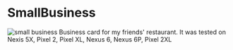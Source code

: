 # SmallBusiness
![small business](https://user-images.githubusercontent.com/29640816/39412054-67316b02-4bd3-11e8-95d3-b419eeb7594f.gif)
Business card for my friends' restaurant. It was tested on Nexis 5X, Pixel 2, Pixel XL, Nexus 6, Nexus 6P, Pixel 2XL
